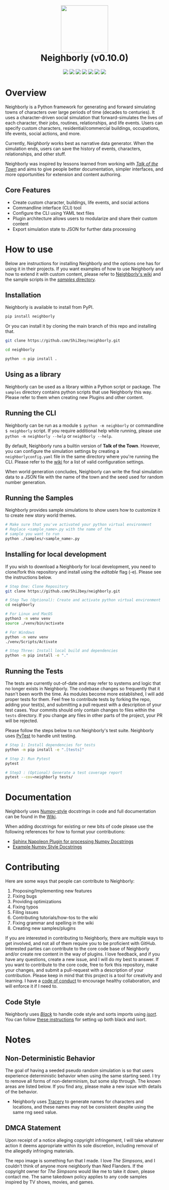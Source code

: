 <h1 align="center">
  <img
    width="150"
    height="150"
    src="https://user-images.githubusercontent.com/11076525/165836171-9ffdea6e-1633-440c-be06-b46e1e3e4e04.png"
  >
  <br>
  Neighborly (v0.10.0)
</h1>

<p align="center">
  <img src="https://img.shields.io/badge/status-unstable-critical?style=flat">
  <img src="https://img.shields.io/pypi/v/neighborly">
  <img src="https://img.shields.io/pypi/pyversions/neighborly">
  <img src="https://img.shields.io/pypi/l/neighborly">
  <img src="https://img.shields.io/pypi/dm/neighborly">
  <img src="https://img.shields.io/badge/code%20style-black-black">
  <img src="https://img.shields.io/badge/%20imports-isort-%231674b1?style=flat&labelColor=ef8336">
</p>

# Overview

Neighborly is a Python framework for generating and forward simulating towns of
characters over large periods of time (decades to centuries). It uses a character-driven
social simulation that forward-simulates the lives of each character, their jobs,
routines, relationships, and life events. Users can specify custom characters,
residential/commercial buildings, occupations, life events, social actions, and more.

Currently, _Neighborly_ works best as narrative data generator. When the simulation
ends, users can save the history of events, characters, relationships, and other stuff.

Neighborly was inspired by lessons learned from working with
[_Talk of the Town_](https://github.com/james-owen-ryan/talktown)
and aims to give people better documentation, simpler interfaces, and more opportunities
for extension and content authoring.

## Core Features

- Create custom character, buildings, life events, and social actions
- Commandline interface (CLI) tool
- Configure the CLI using YAML text files
- Plugin architecture allows users to modularize and share their custom content
- Export simulation state to JSON for further data processing

# How to use

Below are instructions for installing Neighborly and the options one has for using it
in their projects. If you want examples of how to use Neighborly and how to extend it
with custom content, please refer to
[Neighborly's wiki](https://github.com/ShiJbey/neighborly/wiki) and the sample scripts
in the [_samples_ directory](https://github.com/ShiJbey/neighborly/tree/main/samples).

## Installation

Neighborly is available to install from PyPI.

```bash
pip install neighborly
```

Or you can install it by cloning the main branch of this repo and installing that.

```bash
git clone https://github.com/ShiJbey/neighborly.git

cd neighborly

python -m pip install .
```

## Using as a library

Neighborly can be used as a library within a Python script or package.
The `samples` directory contains python scripts that use Neighborly this
way. Please refer to them when creating new Plugins and other content.

## Running the CLI

Neighborly can be run as a module `$ python -m neighborly` or commandline `$ neighborly`
script. If you require additional help while running, please use
`python -m neighborly --help` or `neighborly --help`.

By default, Neighborly runs a builtin version of **Talk of the Town**. However, you can
configure the simulation settings by creating a `neighborlyconfig.yaml` file in
the same directory where you're running the CLI. Please refer to the
[wiki](https://github.com/ShiJbey/neighborly/wiki/Neighborly-CLI) for a list of
valid configuration settings.

When world generation concludes, Neighborly can write the final simulation data
to a JSON file with the name of the town and the seed used for random number
generation.

## Running the Samples

Neighborly provides sample simulations to show users how to customize
it to create new story world themes.

```bash
# Make sure that you've activated your python virtual environment
# Replace <sample_name>.py with the name of the
# sample you want to run
python ./samples/<sample_name>.py
```

## Installing for local development

If you wish to download a Neighborly for local development, you need to clone/fork this
repository and install using the _editable_ flag (-e). Please see the instructions
below.

```bash
# Step One: Clone Repository
git clone https://github.com/ShiJbey/neighborly.git

# Step Two (Optional): Create and activate python virtual environment
cd neighborly

# For Linux and MacOS
python3 -m venv venv
source ./venv/bin/activate

# For Windows
python -m venv venv
./venv/Scripts/Activate

# Step Three: Install local build and dependencies
python -m pip install -e "."
```

## Running the Tests

The tests are currently out-of-date and may refer to systems
and logic that no longer exists in Neighborly. The codebase
changes so frequently that it hasn't been worth the time.
As modules become more established, I will add proper tests for them.
Feel free to contribute tests by forking the repo, adding your test(s), and
submitting a pull request with a description of your test cases. Your commits
should only contain changes to files within the `tests` directory. If you
change any files in other parts of the project, your PR will be rejected.

Please follow the steps below to run Neighborly's test suite. Neighborly uses
[PyTest](https://docs.pytest.org/en/7.1.x/) to handle unit testing.

```bash
# Step 1: Install dependencies for tests
python -m pip install -e ".[tests]"

# Step 2: Run Pytest
pytest

# Step3 : (Optional) Generate a test coverage report
pytest --cov=neighborly tests/
```

# Documentation

Neighborly uses [Numpy-style](https://numpydoc.readthedocs.io/en/latest/format.html)
docstrings in code and full documentation can be found in the
[Wiki](https://github.com/ShiJbey/neighborly/wiki).

When adding docstrings for existing or new bits of code please use the following
references for how to format your contributions:

- [Sphinx Napoleon Plugin for processing Numpy Docstrings](https://www.sphinx-doc.org/en/master/usage/extensions/napoleon.html)
- [Example Numpy Style Docstrings](https://www.sphinx-doc.org/en/master/usage/extensions/example_numpy.html#example-numpy)

# Contributing

Here are some ways that people can contribute to Neighborly:

1. Proposing/Implementing new features
2. Fixing bugs
3. Providing optimizations
4. Fixing typos
5. Filing issues
6. Contributing tutorials/how-tos to the wiki
7. Fixing grammar and spelling in the wiki
8. Creating new samples/plugins

If you are interested in contributing to Neighborly, there are multiple ways to get
involved, and not all of them require you to be proficient with GitHub. Interested
parties can contribute to the core code base of Neighborly and/or create nre content
in the way of plugins. I love feedback, and if you have any questions, create a new
issue, and I will do my best to answer. If you want to contribute to the core code,
free to fork this repository, make your changes, and submit a pull-request with a
description of your contribution. Please keep in mind that this project is a
tool for creativity and learning. I have a [code of conduct](./CODE_OF_CONDUCT.md) to
encourage healthy collaboration, and will enforce it if I need to.

## Code Style

Neighborly uses [_Black_](https://black.readthedocs.io/en/stable/) to handle code style
and sorts imports using [_isort_](https://pycqa.github.io/isort/). You can follow
[these instructions](https://black.readthedocs.io/en/stable/integrations/editors.html)
for setting up both black and isort.

# Notes

## Non-Deterministic Behavior

The goal of having a seeded pseudo random simulation is so that users experience
deterministic behavior when using the same starting seed. I try to remove all forms of
non-determinism, but some slip through. The known areas are listed below. If you find
any, please make a new issue with details of the behavior.

- Neighborly uses [Tracery](https://github.com/aparrish/pytracery) to generate names for
  characters and locations, and these names may not be consistent despite using the same
  rng seed value.

## DMCA Statement

Upon receipt of a notice alleging copyright infringement, I will take whatever action it
deems appropriate within its sole discretion, including removal of the allegedly
infringing materials.

The repo image is something fun that I made. I love _The Simpsons_, and I couldn't think
of anyone more neighborly than Ned Flanders. If the copyright owner for _The Simpsons_
would like me to take it down, please contact me. The same takedown policy applies to
any code samples inspired by TV shows, movies, and games.
